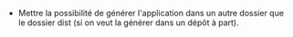 - Mettre la possibilité de générer l'application dans un autre dossier que le dossier dist (si on veut la générer dans un dépôt à part).